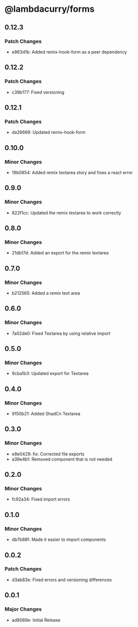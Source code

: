 # @lambdacurry/forms

## 0.12.3

### Patch Changes

- e863d1b: Added remix-hook-form as a peer dependency

## 0.12.2

### Patch Changes

- c39b177: Fixed versioning

## 0.12.1

### Patch Changes

- da26669: Updated remix-hook-form

## 0.10.0

### Minor Changes

- 19b0854: Added remix textarea story and fixes a react error

## 0.9.0

### Minor Changes

- 822f1cc: Updated the remix textarea to work correctly

## 0.8.0

### Minor Changes

- 21db17d: Added an export for the remix textarea

## 0.7.0

### Minor Changes

- b212565: Added a remix text area

## 0.6.0

### Minor Changes

- 7a02de0: Fixed Textarea by using relative import

## 0.5.0

### Minor Changes

- 9cba1b3: Updated export for Textarea

## 0.4.0

### Minor Changes

- 9150b21: Added ShadCn Textarea

## 0.3.0

### Minor Changes

- e8e0429: fix: Corrected file exports
- a39e4b1: Removed component that is not needed

## 0.2.0

### Minor Changes

- fc92a34: Fixed import errors

## 0.1.0

### Minor Changes

- db7b88f: Made it easier to import components

## 0.0.2

### Patch Changes

- d3ab83e: Fixed errors and versioning differences

## 0.0.1

### Major Changes

- ad8069e: Initial Release
